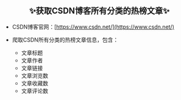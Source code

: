 ## <center>✨获取CSDN博客所有分类的热榜文章✨</center>
 - CSDN博客官网：[https://www.csdn.net/](https://www.csdn.net/)

 - 爬取CSDN所有分类的热榜文章信息，包含：
    - 文章标题
    - 文章作者
    - 文章链接
    - 文章浏览数
    - 文章收藏数
    - 文章评论数

